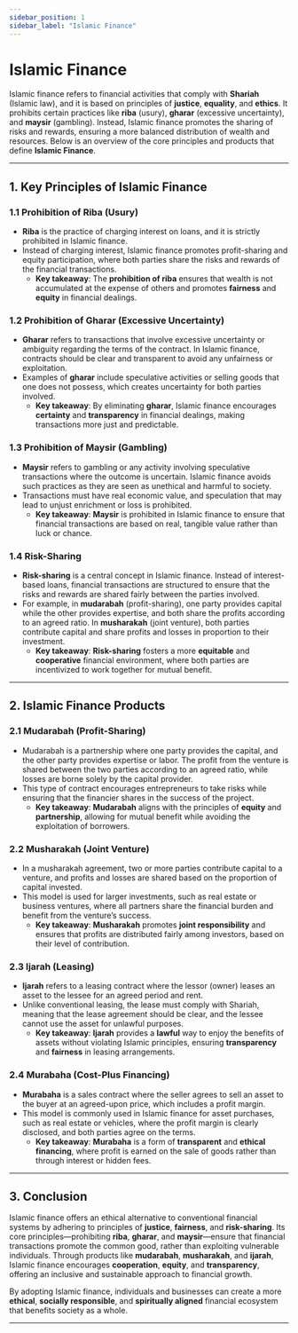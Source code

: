 ```yaml
---
sidebar_position: 1
sidebar_label: "Islamic Finance"
---
```


# Islamic Finance

Islamic finance refers to financial activities that comply with **Shariah** (Islamic law), and it is based on principles of **justice**, **equality**, and **ethics**. It prohibits certain practices like **riba** (usury), **gharar** (excessive uncertainty), and **maysir** (gambling). Instead, Islamic finance promotes the sharing of risks and rewards, ensuring a more balanced distribution of wealth and resources. Below is an overview of the core principles and products that define **Islamic Finance**.

---

## 1. Key Principles of Islamic Finance

### 1.1 Prohibition of Riba (Usury)

- **Riba** is the practice of charging interest on loans, and it is strictly prohibited in Islamic finance.
- Instead of charging interest, Islamic finance promotes profit-sharing and equity participation, where both parties share the risks and rewards of the financial transactions.
  - **Key takeaway**: The **prohibition of riba** ensures that wealth is not accumulated at the expense of others and promotes **fairness** and **equity** in financial dealings.

### 1.2 Prohibition of Gharar (Excessive Uncertainty)

- **Gharar** refers to transactions that involve excessive uncertainty or ambiguity regarding the terms of the contract. In Islamic finance, contracts should be clear and transparent to avoid any unfairness or exploitation.
- Examples of **gharar** include speculative activities or selling goods that one does not possess, which creates uncertainty for both parties involved.
  - **Key takeaway**: By eliminating **gharar**, Islamic finance encourages **certainty** and **transparency** in financial dealings, making transactions more just and predictable.

### 1.3 Prohibition of Maysir (Gambling)

- **Maysir** refers to gambling or any activity involving speculative transactions where the outcome is uncertain. Islamic finance avoids such practices as they are seen as unethical and harmful to society.
- Transactions must have real economic value, and speculation that may lead to unjust enrichment or loss is prohibited.
  - **Key takeaway**: **Maysir** is prohibited in Islamic finance to ensure that financial transactions are based on real, tangible value rather than luck or chance.

### 1.4 Risk-Sharing

- **Risk-sharing** is a central concept in Islamic finance. Instead of interest-based loans, financial transactions are structured to ensure that the risks and rewards are shared fairly between the parties involved.
- For example, in **mudarabah** (profit-sharing), one party provides capital while the other provides expertise, and both share the profits according to an agreed ratio. In **musharakah** (joint venture), both parties contribute capital and share profits and losses in proportion to their investment.
  - **Key takeaway**: **Risk-sharing** fosters a more **equitable** and **cooperative** financial environment, where both parties are incentivized to work together for mutual benefit.

---

## 2. Islamic Finance Products

### 2.1 Mudarabah (Profit-Sharing)

- Mudarabah is a partnership where one party provides the capital, and the other party provides expertise or labor. The profit from the venture is shared between the two parties according to an agreed ratio, while losses are borne solely by the capital provider.
- This type of contract encourages entrepreneurs to take risks while ensuring that the financier shares in the success of the project.
  - **Key takeaway**: **Mudarabah** aligns with the principles of **equity** and **partnership**, allowing for mutual benefit while avoiding the exploitation of borrowers.

### 2.2 Musharakah (Joint Venture)

- In a musharakah agreement, two or more parties contribute capital to a venture, and profits and losses are shared based on the proportion of capital invested.
- This model is used for larger investments, such as real estate or business ventures, where all partners share the financial burden and benefit from the venture’s success.
  - **Key takeaway**: **Musharakah** promotes **joint responsibility** and ensures that profits are distributed fairly among investors, based on their level of contribution.

### 2.3 Ijarah (Leasing)

- **Ijarah** refers to a leasing contract where the lessor (owner) leases an asset to the lessee for an agreed period and rent.
- Unlike conventional leasing, the lease must comply with Shariah, meaning that the lease agreement should be clear, and the lessee cannot use the asset for unlawful purposes.
  - **Key takeaway**: **Ijarah** provides a **lawful** way to enjoy the benefits of assets without violating Islamic principles, ensuring **transparency** and **fairness** in leasing arrangements.

### 2.4 Murabaha (Cost-Plus Financing)

- **Murabaha** is a sales contract where the seller agrees to sell an asset to the buyer at an agreed-upon price, which includes a profit margin.
- This model is commonly used in Islamic finance for asset purchases, such as real estate or vehicles, where the profit margin is clearly disclosed, and both parties agree on the terms.
  - **Key takeaway**: **Murabaha** is a form of **transparent** and **ethical financing**, where profit is earned on the sale of goods rather than through interest or hidden fees.

---

## 3. Conclusion

Islamic finance offers an ethical alternative to conventional financial systems by adhering to principles of **justice**, **fairness**, and **risk-sharing**. Its core principles—prohibiting **riba**, **gharar**, and **maysir**—ensure that financial transactions promote the common good, rather than exploiting vulnerable individuals. Through products like **mudarabah**, **musharakah**, and **ijarah**, Islamic finance encourages **cooperation**, **equity**, and **transparency**, offering an inclusive and sustainable approach to financial growth.

By adopting Islamic finance, individuals and businesses can create a more **ethical**, **socially responsible**, and **spiritually aligned** financial ecosystem that benefits society as a whole.

---
